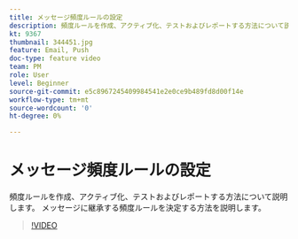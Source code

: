 ```yaml
---
title: メッセージ頻度ルールの設定
description: 頻度ルールを作成、アクティブ化、テストおよびレポートする方法について説明します。 メッセージに継承する頻度ルールを決定する方法を説明します。
kt: 9367
thumbnail: 344451.jpg
feature: Email, Push
doc-type: feature video
team: PM
role: User
level: Beginner
source-git-commit: e5c8967245409984541e2e0ce9b489fd8d00f14e
workflow-type: tm+mt
source-wordcount: '0'
ht-degree: 0%

---
```



# メッセージ頻度ルールの設定

頻度ルールを作成、アクティブ化、テストおよびレポートする方法について説明します。 メッセージに継承する頻度ルールを決定する方法を説明します。

>[!VIDEO](https://video.tv.adobe.com/v/344451?quality=12)
